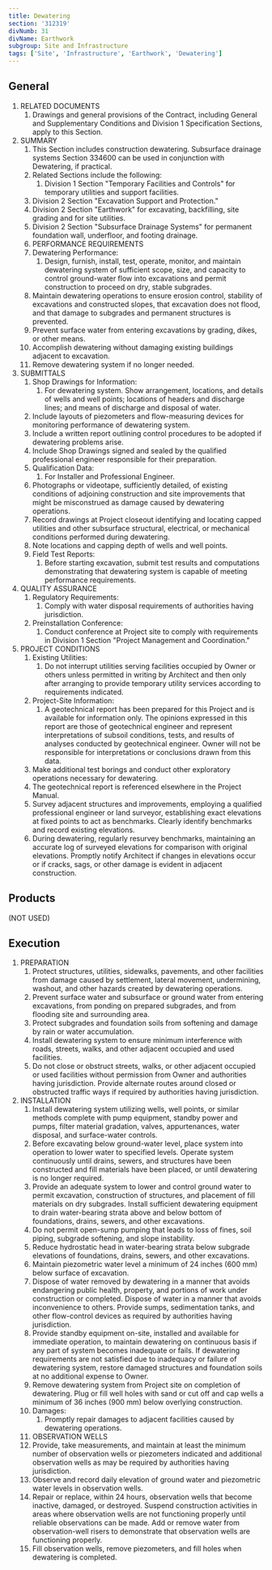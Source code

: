 ```yaml
---
title: Dewatering
section: '312319'
divNumb: 31
divName: Earthwork
subgroup: Site and Infrastructure
tags: ['Site', 'Infrastructure', 'Earthwork', 'Dewatering']
---
```


## General

1. RELATED DOCUMENTS
   1. Drawings and general provisions of the Contract, including General and Supplementary Conditions and Division 1 Specification Sections, apply to this Section.
1. SUMMARY
   1. This Section includes construction dewatering. Subsurface drainage systems Section 334600 can be used in conjunction with Dewatering, if practical.
   1. Related Sections include the following:
      1. Division 1 Section "Temporary Facilities and Controls" for temporary utilities and support facilities.
   1. Division 2 Section "Excavation Support and Protection."
   1. Division 2 Section "Earthwork" for excavating, backfilling, site grading and for site utilities.
   1. Division 2 Section "Subsurface Drainage Systems" for permanent foundation wall, underfloor, and footing drainage.
   1. PERFORMANCE REQUIREMENTS
   1. Dewatering Performance:
      1. Design, furnish, install, test, operate, monitor, and maintain dewatering system of sufficient scope, size, and capacity to control ground-water flow into excavations and permit construction to proceed on dry, stable subgrades.
   1. Maintain dewatering operations to ensure erosion control, stability of excavations and constructed slopes, that excavation does not flood, and that damage to subgrades and permanent structures is prevented.
   1. Prevent surface water from entering excavations by grading, dikes, or other means.
   1. Accomplish dewatering without damaging existing buildings adjacent to excavation.
   1. Remove dewatering system if no longer needed.
1. SUBMITTALS
   1. Shop Drawings for Information:
      1. For dewatering system. Show arrangement, locations, and details of wells and well points; locations of headers and discharge lines; and means of discharge and disposal of water.
   1. Include layouts of piezometers and flow-measuring devices for monitoring performance of dewatering system.
   1. Include a written report outlining control procedures to be adopted if dewatering problems arise.
   1. Include Shop Drawings signed and sealed by the qualified professional engineer responsible for their preparation.
   1. Qualification Data:
      1. For Installer and Professional Engineer.
   1. Photographs or videotape, sufficiently detailed, of existing conditions of adjoining construction and site improvements that might be misconstrued as damage caused by dewatering operations.
   1. Record drawings at Project closeout identifying and locating capped utilities and other subsurface structural, electrical, or mechanical conditions performed during dewatering.
   1. Note locations and capping depth of wells and well points.
   1. Field Test Reports:
      1. Before starting excavation, submit test results and computations demonstrating that dewatering system is capable of meeting performance requirements.
1. QUALITY ASSURANCE
   1. Regulatory Requirements:
      1. Comply with water disposal requirements of authorities having jurisdiction.
   1. Preinstallation Conference:
      1. Conduct conference at Project site to comply with requirements in Division 1 Section "Project Management and Coordination."
1. PROJECT CONDITIONS
   1. Existing Utilities:
      1. Do not interrupt utilities serving facilities occupied by Owner or others unless permitted in writing by Architect and then only after arranging to provide temporary utility services according to requirements indicated.
   1. Project-Site Information:
      1. A geotechnical report has been prepared for this Project and is available for information only. The opinions expressed in this report are those of geotechnical engineer and represent interpretations of subsoil conditions, tests, and results of analyses conducted by geotechnical engineer. Owner will not be responsible for interpretations or conclusions drawn from this data.
   1. Make additional test borings and conduct other exploratory operations necessary for dewatering.
   1. The geotechnical report is referenced elsewhere in the Project Manual.
   1. Survey adjacent structures and improvements, employing a qualified professional engineer or land surveyor, establishing exact elevations at fixed points to act as benchmarks. Clearly identify benchmarks and record existing elevations.
   1. During dewatering, regularly resurvey benchmarks, maintaining an accurate log of surveyed elevations for comparison with original elevations. Promptly notify Architect if changes in elevations occur or if cracks, sags, or other damage is evident in adjacent construction.

## Products

(NOT USED)

## Execution

1. PREPARATION
   1. Protect structures, utilities, sidewalks, pavements, and other facilities from damage caused by settlement, lateral movement, undermining, washout, and other hazards created by dewatering operations.
   1. Prevent surface water and subsurface or ground water from entering excavations, from ponding on prepared subgrades, and from flooding site and surrounding area.
   1. Protect subgrades and foundation soils from softening and damage by rain or water accumulation.
   1. Install dewatering system to ensure minimum interference with roads, streets, walks, and other adjacent occupied and used facilities.
   1. Do not close or obstruct streets, walks, or other adjacent occupied or used facilities without permission from Owner and authorities having jurisdiction. Provide alternate routes around closed or obstructed traffic ways if required by authorities having jurisdiction.
1. INSTALLATION
   1. Install dewatering system utilizing wells, well points, or similar methods complete with pump equipment, standby power and pumps, filter material gradation, valves, appurtenances, water disposal, and surface-water controls.
   1. Before excavating below ground-water level, place system into operation to lower water to specified levels. Operate system continuously until drains, sewers, and structures have been constructed and fill materials have been placed, or until dewatering is no longer required.
   1. Provide an adequate system to lower and control ground water to permit excavation, construction of structures, and placement of fill materials on dry subgrades. Install sufficient dewatering equipment to drain water-bearing strata above and below bottom of foundations, drains, sewers, and other excavations.
   1. Do not permit open-sump pumping that leads to loss of fines, soil piping, subgrade softening, and slope instability.
   1. Reduce hydrostatic head in water-bearing strata below subgrade elevations of foundations, drains, sewers, and other excavations.
   1. Maintain piezometric water level a minimum of 24 inches (600 mm) below surface of excavation.
   1. Dispose of water removed by dewatering in a manner that avoids endangering public health, property, and portions of work under construction or completed. Dispose of water in a manner that avoids inconvenience to others. Provide sumps, sedimentation tanks, and other flow-control devices as required by authorities having jurisdiction.
   1. Provide standby equipment on-site, installed and available for immediate operation, to maintain dewatering on continuous basis if any part of system becomes inadequate or fails. If dewatering requirements are not satisfied due to inadequacy or failure of dewatering system, restore damaged structures and foundation soils at no additional expense to Owner.
   1. Remove dewatering system from Project site on completion of dewatering. Plug or fill well holes with sand or cut off and cap wells a minimum of 36 inches (900 mm) below overlying construction.
   1. Damages:
      1. Promptly repair damages to adjacent facilities caused by dewatering operations.
   1. OBSERVATION WELLS
   1. Provide, take measurements, and maintain at least the minimum number of observation wells or piezometers indicated and additional observation wells as may be required by authorities having jurisdiction.
   1. Observe and record daily elevation of ground water and piezometric water levels in observation wells.
   1. Repair or replace, within 24 hours, observation wells that become inactive, damaged, or destroyed. Suspend construction activities in areas where observation wells are not functioning properly until reliable observations can be made. Add or remove water from observation-well risers to demonstrate that observation wells are functioning properly.
   1. Fill observation wells, remove piezometers, and fill holes when dewatering is completed.

